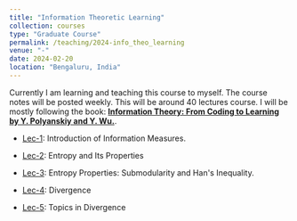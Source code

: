 ```yaml
---
title: "Information Theoretic Learning"
collection: courses
type: "Graduate Course"
permalink: /teaching/2024-info_theo_learning
venue: "-"
date: 2024-02-20
location: "Bengaluru, India"
---
```


Currently I am learning and teaching this course to myself. The course notes will be posted weekly. This will be around 40 lectures course. I will be mostly following the book: [**Information Theory: From Coding to Learning by Y. Polyanskiy and Y. Wu.**](https://people.lids.mit.edu/yp/homepage/data/itbook-export.pdf).

- [Lec-1](https://drive.google.com/drive/folders/1-q2EshGiJj7TaRRWJyhTasIelLeYNhfk): Introduction of Information Measures.

- [Lec-2](https://drive.google.com/drive/folders/1-q2EshGiJj7TaRRWJyhTasIelLeYNhfk): Entropy and Its Properties

- [Lec-3](https://drive.google.com/drive/folders/1-q2EshGiJj7TaRRWJyhTasIelLeYNhfk): Entropy Properties: Submodularity and Han's Inequality.

- [Lec-4](https://drive.google.com/drive/folders/1-q2EshGiJj7TaRRWJyhTasIelLeYNhfk): Divergence

- [Lec-5](https://drive.google.com/drive/folders/1-q2EshGiJj7TaRRWJyhTasIelLeYNhfk): Topics in Divergence